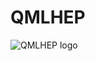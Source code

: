 # QMLHEP

![QMLHEP logo](https://raw.githubusercontent.com/jogisuda/QMLHEP/c35ca71a712c5ab5f1b07d27639d4da639fe0711/images/QMLHEP%20logo.svg)

